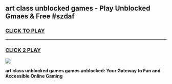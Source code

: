 
## art class unblocked games - Play Unblocked Gmaes & Free #szdaf
<h3>
<a href="https://news.freeplayer.one?title=art_class_unblocked_games&ref=24F">CLICK TO PLAY</a></h3>
<hr>

<h3>
<a href="https://news.freeplayer.one?title=art_class_unblocked_games&ref=24F">CLICK 2 PLAY</a>
  
</h3>

<a href="https://news.freeplayer.one?title=art_class_unblocked_games&ref=24F/"><img src="https://clearcache.store/games.png"></a>


**art class unblocked games games unblocked: Your Gateway to Fun and Accessible Online Gaming**
